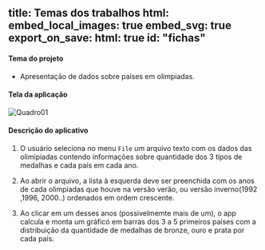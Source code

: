 title: Temas dos trabalhos
html:
  embed_local_images: true
  embed_svg: true
export_on_save:
    html: true
id: "fichas"
---


#### Tema do projeto

- Apresentação de dados sobre países em olimpiadas. 

#### Tela da aplicação

![Quadro01](./Proposta.png)

#### Descrição do aplicativo

1. O usuário seleciona no menu `File` um arquivo texto com os dados das olimipiadas contendo informações sobre quantidade dos 3 tipos de medalhas e cada país em cada ano. 

2. Ao abrir o arquivo, a lista à esquerda deve ser preenchida com os anos de cada olimpiadas que houve na versão verão, ou versão inverno(1992 ,1996, 2000..) ordenados em ordem crescente.

3. Ao clicar em um desses anos (possivelmemte mais de um), o app calcula e monta um gráficó em barras dos 3 a 5 primeiros países com a distribuição da quantidade de medalhas de bronze, ouro e prata por cada país.
